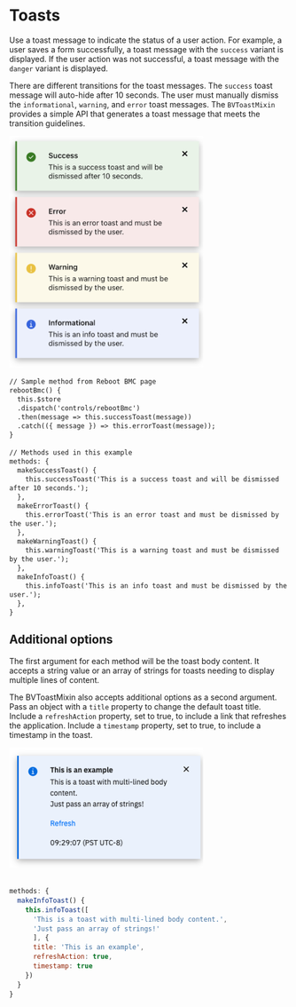 # Toasts

Use a toast message to indicate the status of a user action. For example, a user
saves a form successfully, a toast message with the `success` variant is
displayed. If the user action was not successful, a toast message with the
`danger` variant is displayed.

There are different transitions for the toast messages. The `success` toast
message will auto-hide after 10 seconds. The user must manually dismiss the
`informational`, `warning`, and `error` toast messages. The `BVToastMixin`
provides a simple API that generates a toast message that meets the transition
guidelines.

<img src="./toast.png" alt="Toast message examples" style="max-width:350px">

```js{5}
// Sample method from Reboot BMC page
rebootBmc() {
  this.$store
  .dispatch('controls/rebootBmc')
  .then(message => this.successToast(message))
  .catch(({ message }) => this.errorToast(message));
}

// Methods used in this example
methods: {
  makeSuccessToast() {
    this.successToast('This is a success toast and will be dismissed after 10 seconds.');
  },
  makeErrorToast() {
    this.errorToast('This is an error toast and must be dismissed by the user.');
  },
  makeWarningToast() {
    this.warningToast('This is a warning toast and must be dismissed by the user.');
  },
  makeInfoToast() {
    this.infoToast('This is an info toast and must be dismissed by the user.');
  },
}
```

## Additional options

The first argument for each method will be the toast body content. It accepts a
string value or an array of strings for toasts needing to display multiple lines
of content.

The BVToastMixin also accepts additional options as a second argument. Pass an
object with a `title` property to change the default toast title. Include a
`refreshAction` property, set to true, to include a link that refreshes the
application. Include a `timestamp` property, set to true, to include a timestamp
in the toast.

<img src="./toast-options.png" alt="Toast message options example"
style="max-width:350px">

```js

methods: {
  makeInfoToast() {
    this.infoToast([
      'This is a toast with multi-lined body content.',
      'Just pass an array of strings!'
      ], {
      title: 'This is an example',
      refreshAction: true,
      timestamp: true
    })
  }
}
```
